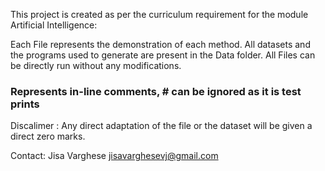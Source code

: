 This project is created as per the curriculum requirement for the module Artificial Intelligence:

Each File represents the demonstration of each method.
All datasets and the programs used to generate are present in the Data folder.
All Files can be directly run without any modifications.
### Represents in-line comments, # can be ignored as it is test prints
Discalimer :
Any direct adaptation of the file or the dataset will be given a direct zero marks.

Contact: Jisa Varghese jisavarghesevj@gmail.com
